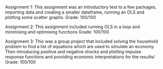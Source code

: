 Assignment 1:
This assignment was an introductory test to a few packages, importing data and creating a smaller dataframe, running an OLS and plotting some scatter graphs.
Grade: 100/100

Assignment 2:
This assignment included running OLS in a loop and minimising and optimising functions
Grade: 100/100

Assignment 3:
This was a group project that included solving the household problem to find a list of equations which are used to simulate an economy. 
Then introducing positive and negative shocks and plotting impulse response functions and providing economic interpretations for the results/
Grade: 100/100
